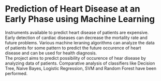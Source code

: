 # Prediction of Heart Disease at an Early Phase using Machine Learning

Instruments available to predict heart disease of patients are expensive. Early detection of cardiac diseases can decrease the mortality rate and future problems. Various machine leraning algorithms can analyze the data of patients for some pattern to predict the future occurence of heart disease and can be used for health diagnosis.  
The project aims to predict possibility of occurence of hear disease by analyzing data of patients. Comparative analysis of classifiers like Decision Tree, Naive Bayes, Logistic Regression, SVM and Random Forest have been performed.
